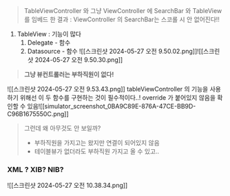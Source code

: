 > TableViewController 와 그냥 ViewController 에 SearchBar 와 TableView를 임베드 한 결과 : ViewController 의 SearchBar는 스코롤 시 안 없어진다!!


1. TableView : 기능이 많다
	1. Delegate - 함수
	2. Datasource - 함수
![[스크린샷 2024-05-27 오전 9.50.02.png]]![[스크린샷 2024-05-27 오전 9.50.30.png]]
> **그냥 뷰컨트롤러는 부하직원이 없다!**

![[스크린샷 2024-05-27 오전 9.53.43.png]]
tableViewController 의 기능을 사용하기 위해선 이 두 함수를 구현하는 것이 필수적이다..! override 가 붙어있지 않음을 확인할 수 있음![[simulator_screenshot_0BA9C89E-876A-47CE-BB9D-C96B1675550C.png]]
> 그런데 왜 아무것도 안 보일까?
> 	- 부하직원을 가지고는 왔지만 연결이 되어있지 않음
> 	- 테이블뷰가 없더라도 부하직원 가지고 올 수 있고..


### XML ? XIB? NIB?
![[스크린샷 2024-05-27 오전 10.38.34.png]]